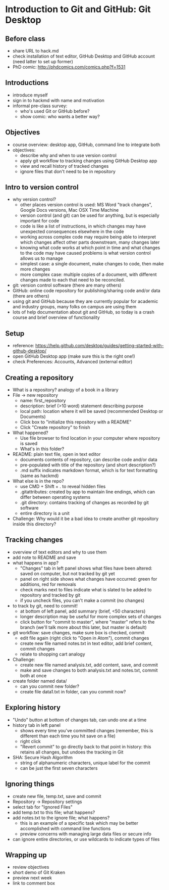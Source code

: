 # Introduction to Git and GitHub: Git Desktop

## Before class

* share URL to hack.md
* check installation of text editor, GitHub Desktop and GitHub account (need latter to set up former)
* PhD comic: http://phdcomics.com/comics.php?f=1531

## Introductions

* introduce myself
* sign in to hackmd with name and motivation
* informal pre-class survey:
	* who's used Git or GitHub before?
	* show comic: who wants a better way?

## Objectives

* course overview: desktop app, GitHub, command line to integrate both
* objectives:
	* describe why and when to use version control
	* apply git workflow to tracking changes using GitHub Desktop app
	* view and recall history of tracked changes
	* ignore files that don't need to be in repository


## Intro to version control

* why version control?
	* other places version control is used: MS Word "track changes", Google Docs versions, Mac OSX Time Machine
	* version control (and git) can be used for anything, but is especially important for code
	* code is like a list of instructions, in which changes may have unexpected consequences elsewhere in the code
	* working across complex code may require being able to interpret which changes affect other parts downstream, many changes later
	* knowing what code works at which point in time and what changes to the code may have caused problems is what version control allows us to manage
	* simplest case: a single document, make changes to code, then make more changes
	* more complex case: multiple copies of a document, with different changes made to each that need to be reconciled.
* git: version control software (there are many others)
* GitHub: online code repository for publishing/sharing code and/or data (there are others)
* using git and GitHub because they are currently popular for academic and industry groups, many folks on campus are using them
* lots of help documentation about git and GitHub, so today is a crash course and brief overview of functionality


## Setup

* reference: https://help.github.com/desktop/guides/getting-started-with-github-desktop/
* open GitHub Desktop app (make sure this is the right one!)
* check Preferences: Accounts, Advanced (external editor)


## Creating a repository

* What is a repository? analogy of a book in a library
* File -> new repository
	* name: first_repository
	* description: brief (>10 word) statement describing purpose
	* local path: location where it will be saved (recommended Desktop or Documents)
	* Click box to "initialize this repository with a README"
	* Click "Create repository" to finish
* What happened?
	* Use file browser to find location in your computer where repository is saved
	* What's in this folder?
* README: plain text file, open in text editor
	* documents contents of repository, can describe code and/or data
	* pre-populated with title of the repository (and short description?)
	* .md suffix indicates markdown format, which is for text formatting (same as hackmd)
* What else is in the repo?
	* use CMD + Shift + . to reveal hidden files
	* .gitattributes: created by app to maintain line endings, which can differ between operating systems
	* .git directory: contains tracking of changes as recorded by git software
	* entire directory is a unit
* Challenge: Why would it be a bad idea to create another git repository inside this directory?

## Tracking changes

* overview of text editors and why to use them
* add note to README and save
* what happens in app?
	* "Changes" tab in left panel shows what files have been altered: saved on computer, but not tracked by git yet
	* panel on right side shows what changes have occurred: green for additions, red for removals
	* check marks next to files indicate what is slated to be added to repository and tracked by git
	* if you uncheck files, you can't make a commit (no changes)
* to track by git, need to commit!
	* at bottom of left panel, add summary (brief, <50 characters)
	* longer description may be useful for more complex sets of changes
	* click button for "commit to master", where "master" refers to the branch (we'll talk more about this later, but master is default)
* git workflow: save changes, make sure box is checked, commit
	* edit file again (right click to "Open in Atom"), commit changes
	* create new file named notes.txt in text editor, add brief content, commit changes
	* relate to shopping cart analogy
* Challenge:
	* create new file named analysis.txt, add content, save, and commit
	* make and save changes to both analysis.txt and notes.txt, commit both at once
* create folder named data/
	* can you commit new folder?
	* create file data1.txt in folder, can you commit now?


## Exploring history

* "Undo" button at bottom of changes tab, can undo one at a time
* history tab in left panel
	* shows every time you've committed changes (remember, this is different than each time you hit save on a file)
	* right click
	* "Revert commit" to go directly back to that point in history: this retains all changes, but undoes the tracking in Git
* SHA: Secure Hash Algorithm
	* string of alphanumeric characters, unique label for the commit
	* can be just the first seven characters


## Ignoring things

* create new file, temp.txt, save and commit
* Repository -> Repository settings
* select tab for "Ignored Files"
* add temp.txt to this file; what happens?
* add notes.txt to the ignore file; what happens?
	* this is an example of a specific task which may be better accomplished with command line functions
	* preview concerns with managing large data files or secure info
* can ignore entire directories, or use wildcards to indicate types of files


## Wrapping up

* review objectives
* short demo of Git Kraken
* preview next week
* link to comment box
